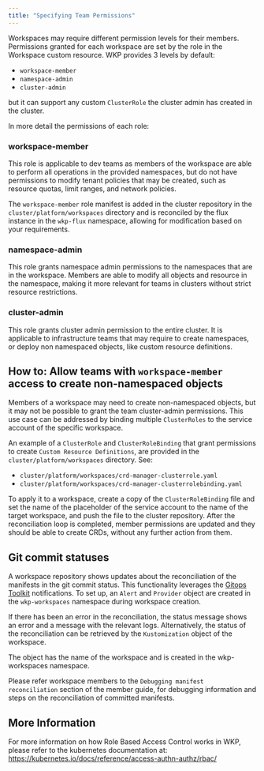 ```yaml
---
title: "Specifying Team Permissions"
---
```


Workspaces may require different permission levels for their members. Permissions granted
for each workspace are set by the role in the Workspace custom resource.
WKP provides 3 levels by default:

- `workspace-member`
- `namespace-admin`
- `cluster-admin`

but it can support any custom `ClusterRole` the cluster admin has created in the cluster.

In more detail the permissions of each role:

### workspace-member

This role is applicable to dev teams as members of the workspace are able to perform all
operations in the provided namespaces, but do not have permissions to modify tenant
policies that may be created, such as resource quotas, limit ranges, and network policies.

The `workspace-member` role manifest is added in the cluster repository in the
`cluster/platform/workspaces` directory and is reconciled by the flux instance in the
`wkp-flux` namespace, allowing for modification based on your requirements.

### namespace-admin

This role grants namespace admin permissions to the namespaces that are in the workspace.
Members are able to modify all objects and resource in the namespace, making it more
relevant for teams in clusters without strict resource restrictions.

### cluster-admin

This role grants cluster admin permission to the entire cluster. It is applicable to
infrastructure teams that may require to create namespaces, or deploy non namespaced objects, like custom resource definitions.

## How to: Allow teams with `workspace-member` access to create non-namespaced objects

Members of a workspace may need to create non-namespaced objects, but it may not
be possible to grant the team cluster-admin permissions.
This use case can be addressed by binding multiple `ClusterRoles` to the service account
of the specific workspace.

An example of a `ClusterRole` and `ClusterRoleBinding` that grant permissions
to create `Custom Resource Definitions`, are provided in the
`cluster/platform/workspaces` directory. See:

- `cluster/platform/workspaces/crd-manager-clusterrole.yaml`
- `cluster/platform/workspaces/crd-manager-clusterrolebinding.yaml`

To apply it to a workspace, create a copy of the `ClusterRoleBinding` file and
set the name of the placeholder of the service account to the name of the target workspace, and
push the file to the cluster repository.
After the reconciliation loop is completed, member permissions are updated and they should be able to create CRDs,
without any further action from them.

## Git commit statuses

A workspace repository shows updates about the reconciliation of the manifests in the git commit 
status.
This functionality leverages the [Gitops Toolkit](https://toolkit.fluxcd.io/guides/notifications/#git-commit-status)
notifications.
To set up, an `Alert` and `Provider` object are created in the `wkp-workspaces` namespace during 
workspace creation.

If there has been an error in the reconciliation, the status message shows an error and a
message with the relevant logs. Alternatively, the status of the reconciliation can be retrieved by
the `Kustomization` object of the workspace.

The object has the name of the workspace and is created in the wkp-workspaces namespace.

Please refer workspace members to the `Debugging manifest reconciliation` section of the member
guide, for debugging information and steps on the reconciliation of committed manifests.

## More Information

For more information on how Role Based Access Control works in WKP, please
refer to the kubernetes documentation at:
https://kubernetes.io/docs/reference/access-authn-authz/rbac/